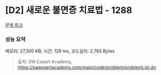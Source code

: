 # [D2] 새로운 불면증 치료법 - 1288 

[문제 링크](https://swexpertacademy.com/main/code/problem/problemDetail.do?contestProbId=AV18_yw6I9MCFAZN) 

### 성능 요약

메모리: 27,300 KB, 시간: 129 ms, 코드길이: 2,765 Bytes



> 출처: SW Expert Academy, https://swexpertacademy.com/main/code/problem/problemList.do